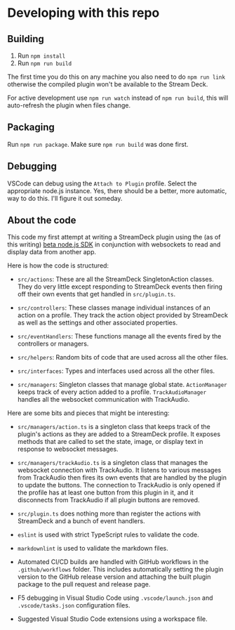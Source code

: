 # Developing with this repo

## Building

1. Run `npm install`
2. Run `npm run build`

The first time you do this on any machine you also need to do `npm run link` otherwise the compiled plugin won't be available to the Stream Deck.

For active development use `npm run watch` instead of `npm run build`, this will auto-refresh the plugin when files change.

## Packaging

Run `npm run package`. Make sure `npm run build` was done first.

## Debugging

VSCode can debug using the `Attach to Plugin` profile. Select the appropriate node.js instance. Yes, there should be a better, more automatic,
way to do this. I'll figure it out someday.

## About the code

This code my first attempt at writing a StreamDeck plugin using the (as of this writing) [beta node.js SDK](https://github.com/elgatosf/streamdeck)
in conjunction with websockets to read and display data from another app.

Here is how the code is structured:

* `src/actions`: These are all the StreamDeck SingletonAction classes. They do very little except responding to StreamDeck events then firing off their own events that get handled in `src/plugin.ts`.

* `src/controllers`: These classes manage individual instances of an action on a profile. They track the action object provided by StreamDeck as well as the settings and other associated properties.

* `src/eventHandlers`: These functions manage all the events fired by the controllers or managers.

* `src/helpers`: Random bits of code that are used across all the other files.

* `src/interfaces`: Types and interfaces used across all the other files.

* `src/managers`: Singleton classes that manage global state. `ActionManager` keeps track of every action added to a profile. `TrackAudioManager` handles all the websocket communication with TrackAudio.

Here are some bits and pieces that might be interesting:

* `src/managers/action.ts` is a singleton class that keeps track of the plugin's actions as they are added to a StreamDeck profile. It exposes methods that are called to set the state, image, or display text in response to websocket messages.

* `src/managers/trackAudio.ts` is a singleton class that manages the websocket connection with TrackAudio. It listens to various messages from TrackAudio then fires its own events that are handled by the plugin to update the buttons. The connection to TrackAudio is only opened if the profile has at least one button from this plugin in it, and it disconnects from TrackAudio if all plugin buttons are removed.

* `src/plugin.ts` does nothing more than register the actions with StreamDeck and a bunch of event handlers.

* `eslint` is used with strict TypeScript rules to validate the code.

* `markdownlint` is used to validate the markdown files.

* Automated CI/CD builds are handled with GitHub workflows in the `.github/workflows` folder. This includes automatically setting the plugin version to the GitHub release version and attaching the built plugin package to the pull request and release page.

* F5 debugging in Visual Studio Code using `.vscode/launch.json` and `.vscode/tasks.json` configuration files.

* Suggested Visual Studio Code extensions using a workspace file.
